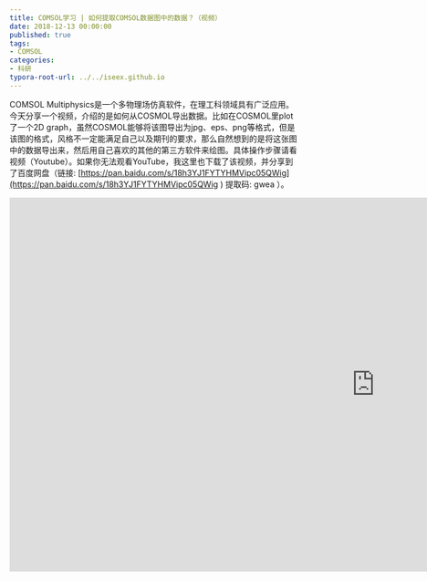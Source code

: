 ```yaml
---
title: COMSOL学习 | 如何提取COMSOL数据图中的数据？（视频）
date: 2018-12-13 00:00:00
published: true
tags:
- COMSOL
categories:
- 科研
typora-root-url: ../../iseex.github.io
---
```


COMSOL Multiphysics是一个多物理场仿真软件，在理工科领域具有广泛应用。今天分享一个视频，介绍的是如何从COSMOL导出数据。比如在COSMOL里plot了一个2D graph，虽然COSMOL能够将该图导出为jpg、eps、png等格式，但是该图的格式，风格不一定能满足自己以及期刊的要求，那么自然想到的是将这张图中的数据导出来，然后用自己喜欢的其他的第三方软件来绘图。具体操作步骤请看视频（Youtube）。如果你无法观看YouTube，我这里也下载了该视频，并分享到了百度网盘（链接: [https://pan.baidu.com/s/18h3YJ1FYTYHMVipc05QWig](https://pan.baidu.com/s/18h3YJ1FYTYHMVipc05QWig ) 提取码: gwea ）。

<iframe width="1280" height="656" src="https://www.youtube.com/embed/3HJTEYfqW5E" frameborder="0" allow="accelerometer; autoplay; encrypted-media; gyroscope; picture-in-picture" allowfullscreen></iframe>

